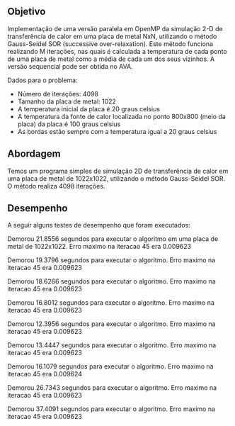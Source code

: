 ## Objetivo
Implementação de uma versão paralela em OpenMP da simulação 2-D de transferência de calor em uma 
placa de metal NxN, utilizando o método Gauss-Seidel SOR (successive over-relaxation). Este 
método funciona realizando M iterações, nas quais é calculada a temperatura de cada ponto de uma
placa de metal como a média de cada um dos seus vizinhos. A versão sequencial pode ser obtida 
no AVA. 

Dados para o problema:
- Número de iterações: 4098
- Tamanho da placa de metal: 1022
- A temperatura inicial da placa é 20 graus celsius
- A temperatura da fonte de calor localizada no ponto 800x800 (meio da placa) da placa é 100 graus celsius
- As bordas estão sempre com a temperatura igual a 20 graus celsius

## Abordagem
Temos um programa simples de simulação 2D de transferência de calor em uma placa de metal de 1022x1022, utilizando o método Gauss-Seidel SOR. 
O método realiza 4098 iterações.


## Desempenho
A seguir alguns testes de desempenho que foram executados:

Demorou 21.8556 segundos para executar o algoritmo em uma placa de metal de 1022x1022. Erro maximo na iteracao 45 era 0.009623

Demorou 19.3796 segundos para executar o algoritmo. Erro maximo na iteracao 45 era 0.009623

Demorou 18.6266 segundos para executar o algoritmo. Erro maximo na iteracao 45 era 0.009623

Demorou 16.8012 segundos para executar o algoritmo. Erro maximo na iteracao 45 era 0.009623

Demorou 12.3956 segundos para executar o algoritmo. Erro maximo na iteracao 45 era 0.009623

Demorou 13.4447 segundos para executar o algoritmo. Erro maximo na iteracao 45 era 0.009623

Demorou 16.1079 segundos para executar o algoritmo. Erro maximo na iteracao 45 era 0.009624

Demorou 26.7343 segundos para executar o algoritmo. Erro maximo na iteracao 45 era 0.009623

Demorou 37.4091 segundos para executar o algoritmo. Erro maximo na iteracao 45 era 0.009623

